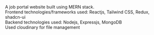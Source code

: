 A job portal website built using MERN stack.<br>
Frontend technologies/frameworks used: Reactjs, Tailwind CSS, Redux, shadcn-ui<br>
Backend technologies used: Nodejs, Expressjs, MongoDB<br>
Used cloudinary for file management <br>
